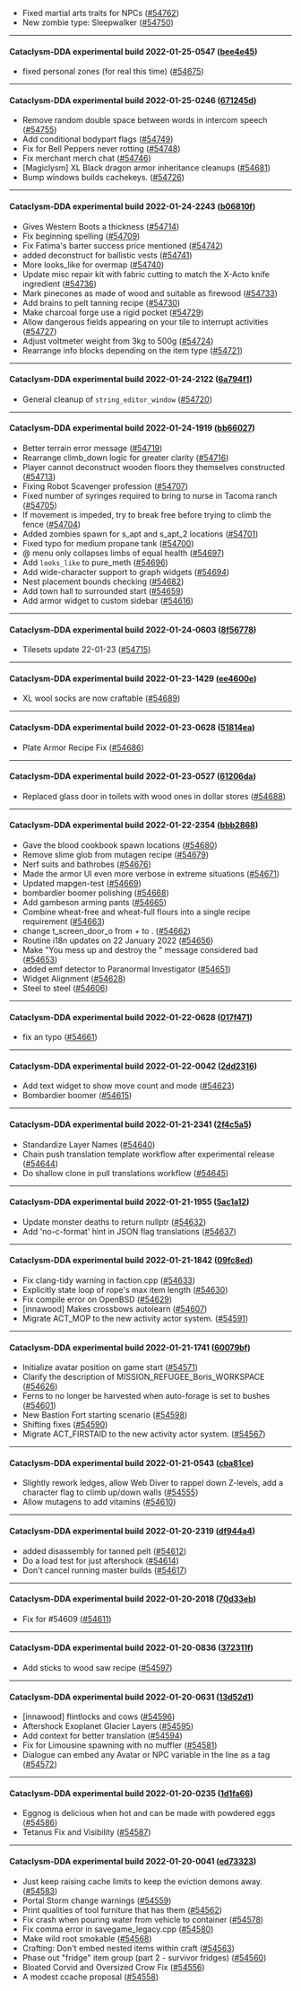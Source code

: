 * Fixed martial arts traits for NPCs ([#54762](https://github.com/CleverRaven/Cataclysm-DDA/pull/54762))
* New zombie type: Sleepwalker ([#54750](https://github.com/CleverRaven/Cataclysm-DDA/pull/54750))

---

#### Cataclysm-DDA experimental build 2022-01-25-0547 ([bee4e45](https://github.com/CleverRaven/Cataclysm-DDA/releases/tag/cdda-experimental-2022-01-25-0547))

* fixed personal zones (for real this time) ([#54675](https://github.com/CleverRaven/Cataclysm-DDA/pull/54675))

---

#### Cataclysm-DDA experimental build 2022-01-25-0246 ([671245d](https://github.com/CleverRaven/Cataclysm-DDA/releases/tag/cdda-experimental-2022-01-25-0246))

* Remove random double space between words in intercom speech ([#54755](https://github.com/CleverRaven/Cataclysm-DDA/pull/54755))
* Add conditional bodypart flags ([#54749](https://github.com/CleverRaven/Cataclysm-DDA/pull/54749))
* Fix for Bell Peppers never rotting ([#54748](https://github.com/CleverRaven/Cataclysm-DDA/pull/54748))
* Fix merchant merch chat ([#54746](https://github.com/CleverRaven/Cataclysm-DDA/pull/54746))
* [Magiclysm] XL Black dragon armor inheritance cleanups ([#54681](https://github.com/CleverRaven/Cataclysm-DDA/pull/54681))
* Bump windows builds cachekeys. ([#54726](https://github.com/CleverRaven/Cataclysm-DDA/pull/54726))

---

#### Cataclysm-DDA experimental build 2022-01-24-2243 ([b06810f](https://github.com/CleverRaven/Cataclysm-DDA/releases/tag/cdda-experimental-2022-01-24-2243))

* Gives Western Boots a thickness ([#54714](https://github.com/CleverRaven/Cataclysm-DDA/pull/54714))
* Fix beginning spelling ([#54709](https://github.com/CleverRaven/Cataclysm-DDA/pull/54709))
* Fix Fatima's barter success price mentioned ([#54742](https://github.com/CleverRaven/Cataclysm-DDA/pull/54742))
* added deconstruct for ballistic vests ([#54741](https://github.com/CleverRaven/Cataclysm-DDA/pull/54741))
* More looks_like for overmap ([#54740](https://github.com/CleverRaven/Cataclysm-DDA/pull/54740))
* Update misc repair kit with fabric cutting to match the X-Acto knife ingredient ([#54736](https://github.com/CleverRaven/Cataclysm-DDA/pull/54736))
* Mark pinecones as made of wood and suitable as firewood ([#54733](https://github.com/CleverRaven/Cataclysm-DDA/pull/54733))
* Add brains to pelt tanning recipe ([#54730](https://github.com/CleverRaven/Cataclysm-DDA/pull/54730))
* Make charcoal forge use a rigid pocket ([#54729](https://github.com/CleverRaven/Cataclysm-DDA/pull/54729))
* Allow dangerous fields appearing on your tile to interrupt activities ([#54727](https://github.com/CleverRaven/Cataclysm-DDA/pull/54727))
* Adjust voltmeter weight from 3kg to 500g ([#54724](https://github.com/CleverRaven/Cataclysm-DDA/pull/54724))
* Rearrange info blocks depending on the item type ([#54721](https://github.com/CleverRaven/Cataclysm-DDA/pull/54721))

---

#### Cataclysm-DDA experimental build 2022-01-24-2122 ([6a794f1](https://github.com/CleverRaven/Cataclysm-DDA/releases/tag/cdda-experimental-2022-01-24-2122))

* General cleanup of `string_editor_window` ([#54720](https://github.com/CleverRaven/Cataclysm-DDA/pull/54720))

---

#### Cataclysm-DDA experimental build 2022-01-24-1919 ([bb66027](https://github.com/CleverRaven/Cataclysm-DDA/releases/tag/cdda-experimental-2022-01-24-1919))

* Better terrain error message ([#54719](https://github.com/CleverRaven/Cataclysm-DDA/pull/54719))
* Rearrange climb_down logic for greater clarity ([#54716](https://github.com/CleverRaven/Cataclysm-DDA/pull/54716))
* Player cannot deconstruct wooden floors they themselves constructed ([#54713](https://github.com/CleverRaven/Cataclysm-DDA/pull/54713))
* Fixing Robot Scavenger profession ([#54707](https://github.com/CleverRaven/Cataclysm-DDA/pull/54707))
* Fixed number of syringes required to bring to nurse in Tacoma ranch ([#54705](https://github.com/CleverRaven/Cataclysm-DDA/pull/54705))
* If movement is impeded, try to break free before trying to climb the fence ([#54704](https://github.com/CleverRaven/Cataclysm-DDA/pull/54704))
* Added zombies spawn for s_apt and s_apt_2 locations ([#54701](https://github.com/CleverRaven/Cataclysm-DDA/pull/54701))
* Fixed typo for medium propane tank ([#54700](https://github.com/CleverRaven/Cataclysm-DDA/pull/54700))
* @ menu only collapses limbs of equal health ([#54697](https://github.com/CleverRaven/Cataclysm-DDA/pull/54697))
* Add `looks_like` to pure_meth ([#54696](https://github.com/CleverRaven/Cataclysm-DDA/pull/54696))
* Add wide-character support to graph widgets ([#54694](https://github.com/CleverRaven/Cataclysm-DDA/pull/54694))
* Nest placement bounds checking ([#54682](https://github.com/CleverRaven/Cataclysm-DDA/pull/54682))
* Add town hall to surrounded start ([#54659](https://github.com/CleverRaven/Cataclysm-DDA/pull/54659))
* Add armor widget to custom sidebar ([#54616](https://github.com/CleverRaven/Cataclysm-DDA/pull/54616))

---

#### Cataclysm-DDA experimental build 2022-01-24-0603 ([8f56778](https://github.com/CleverRaven/Cataclysm-DDA/releases/tag/cdda-experimental-2022-01-24-0603))

* Tilesets update 22-01-23 ([#54715](https://github.com/CleverRaven/Cataclysm-DDA/pull/54715))

---

#### Cataclysm-DDA experimental build 2022-01-23-1429 ([ee4600e](https://github.com/CleverRaven/Cataclysm-DDA/releases/tag/cdda-experimental-2022-01-23-1429))

* XL wool socks are now craftable ([#54689](https://github.com/CleverRaven/Cataclysm-DDA/pull/54689))

---

#### Cataclysm-DDA experimental build 2022-01-23-0628 ([51814ea](https://github.com/CleverRaven/Cataclysm-DDA/releases/tag/cdda-experimental-2022-01-23-0628))

* Plate Armor Recipe Fix ([#54686](https://github.com/CleverRaven/Cataclysm-DDA/pull/54686))

---

#### Cataclysm-DDA experimental build 2022-01-23-0527 ([61206da](https://github.com/CleverRaven/Cataclysm-DDA/releases/tag/cdda-experimental-2022-01-23-0527))

* Replaced glass door in toilets with wood ones in dollar stores ([#54688](https://github.com/CleverRaven/Cataclysm-DDA/pull/54688))

---

#### Cataclysm-DDA experimental build 2022-01-22-2354 ([bbb2868](https://github.com/CleverRaven/Cataclysm-DDA/releases/tag/cdda-experimental-2022-01-22-2354))

* Gave the blood cookbook spawn locations ([#54680](https://github.com/CleverRaven/Cataclysm-DDA/pull/54680))
* Remove slime glob from mutagen recipe ([#54679](https://github.com/CleverRaven/Cataclysm-DDA/pull/54679))
* Nerf suits and bathrobes ([#54676](https://github.com/CleverRaven/Cataclysm-DDA/pull/54676))
* Made the armor UI even more verbose in extreme situations ([#54671](https://github.com/CleverRaven/Cataclysm-DDA/pull/54671))
* Updated mapgen-test ([#54669](https://github.com/CleverRaven/Cataclysm-DDA/pull/54669))
* bombardier boomer polishing ([#54668](https://github.com/CleverRaven/Cataclysm-DDA/pull/54668))
* Add gambeson arming pants ([#54665](https://github.com/CleverRaven/Cataclysm-DDA/pull/54665))
* Combine wheat-free and wheat-full flours into a single recipe requirement ([#54663](https://github.com/CleverRaven/Cataclysm-DDA/pull/54663))
* change t_screen_door_o from + to . ([#54662](https://github.com/CleverRaven/Cataclysm-DDA/pull/54662))
* Routine i18n updates on 22 January 2022 ([#54656](https://github.com/CleverRaven/Cataclysm-DDA/pull/54656))
* Make "You mess up and destroy the <ITEM>" message considered bad ([#54653](https://github.com/CleverRaven/Cataclysm-DDA/pull/54653))
* added emf detector to Paranormal Investigator ([#54651](https://github.com/CleverRaven/Cataclysm-DDA/pull/54651))
* Widget Alignment ([#54628](https://github.com/CleverRaven/Cataclysm-DDA/pull/54628))
* Steel to steel ([#54606](https://github.com/CleverRaven/Cataclysm-DDA/pull/54606))

---

#### Cataclysm-DDA experimental build 2022-01-22-0628 ([017f471](https://github.com/CleverRaven/Cataclysm-DDA/releases/tag/cdda-experimental-2022-01-22-0628))

* fix an typo ([#54661](https://github.com/CleverRaven/Cataclysm-DDA/pull/54661))

---

#### Cataclysm-DDA experimental build 2022-01-22-0042 ([2dd2316](https://github.com/CleverRaven/Cataclysm-DDA/releases/tag/cdda-experimental-2022-01-22-0042))

* Add text widget to show move count and mode ([#54623](https://github.com/CleverRaven/Cataclysm-DDA/pull/54623))
* Bombardier boomer ([#54615](https://github.com/CleverRaven/Cataclysm-DDA/pull/54615))

---

#### Cataclysm-DDA experimental build 2022-01-21-2341 ([2f4c5a5](https://github.com/CleverRaven/Cataclysm-DDA/releases/tag/cdda-experimental-2022-01-21-2341))

* Standardize Layer Names ([#54640](https://github.com/CleverRaven/Cataclysm-DDA/pull/54640))
* Chain push translation template workflow after experimental release ([#54644](https://github.com/CleverRaven/Cataclysm-DDA/pull/54644))
* Do shallow clone in pull translations workflow ([#54645](https://github.com/CleverRaven/Cataclysm-DDA/pull/54645))

---

#### Cataclysm-DDA experimental build 2022-01-21-1955 ([5ac1a12](https://github.com/CleverRaven/Cataclysm-DDA/releases/tag/cdda-experimental-2022-01-21-1955))

* Update monster deaths to return nullptr ([#54632](https://github.com/CleverRaven/Cataclysm-DDA/pull/54632))
* Add 'no-c-format' hint in JSON flag translations ([#54637](https://github.com/CleverRaven/Cataclysm-DDA/pull/54637))

---

#### Cataclysm-DDA experimental build 2022-01-21-1842 ([09fc8ed](https://github.com/CleverRaven/Cataclysm-DDA/releases/tag/cdda-experimental-2022-01-21-1842))

* Fix clang-tidy warning in faction.cpp ([#54633](https://github.com/CleverRaven/Cataclysm-DDA/pull/54633))
* Explicitly state loop of rope's max item length ([#54630](https://github.com/CleverRaven/Cataclysm-DDA/pull/54630))
* Fix compile error on OpenBSD ([#54629](https://github.com/CleverRaven/Cataclysm-DDA/pull/54629))
* [innawood] Makes crossbows autolearn ([#54607](https://github.com/CleverRaven/Cataclysm-DDA/pull/54607))
* Migrate ACT_MOP to the new activity actor system. ([#54591](https://github.com/CleverRaven/Cataclysm-DDA/pull/54591))

---

#### Cataclysm-DDA experimental build 2022-01-21-1741 ([60079bf](https://github.com/CleverRaven/Cataclysm-DDA/releases/tag/cdda-experimental-2022-01-21-1741))

* Initialize avatar position on game start ([#54571](https://github.com/CleverRaven/Cataclysm-DDA/pull/54571))
* Clarify the description of MISSION_REFUGEE_Boris_WORKSPACE ([#54626](https://github.com/CleverRaven/Cataclysm-DDA/pull/54626))
* Ferns to no longer be harvested when auto-forage is set to bushes ([#54601](https://github.com/CleverRaven/Cataclysm-DDA/pull/54601))
* New Bastion Fort starting scenario ([#54598](https://github.com/CleverRaven/Cataclysm-DDA/pull/54598))
* Shifting fixes ([#54590](https://github.com/CleverRaven/Cataclysm-DDA/pull/54590))
* Migrate ACT_FIRSTAID to the new activity actor system. ([#54567](https://github.com/CleverRaven/Cataclysm-DDA/pull/54567))

---

#### Cataclysm-DDA experimental build 2022-01-21-0543 ([cba81ce](https://github.com/CleverRaven/Cataclysm-DDA/releases/tag/cdda-experimental-2022-01-21-0543))

* Slightly rework ledges, allow Web Diver to rappel down Z-levels, add a character flag to climb up/down walls ([#54555](https://github.com/CleverRaven/Cataclysm-DDA/pull/54555))
* Allow mutagens to add vitamins ([#54610](https://github.com/CleverRaven/Cataclysm-DDA/pull/54610))

---

#### Cataclysm-DDA experimental build 2022-01-20-2319 ([df944a4](https://github.com/CleverRaven/Cataclysm-DDA/releases/tag/cdda-experimental-2022-01-20-2319))

* added disassembly for tanned pelt ([#54612](https://github.com/CleverRaven/Cataclysm-DDA/pull/54612))
* Do a load test for just aftershock ([#54614](https://github.com/CleverRaven/Cataclysm-DDA/pull/54614))
* Don't cancel running master builds ([#54617](https://github.com/CleverRaven/Cataclysm-DDA/pull/54617))

---

#### Cataclysm-DDA experimental build 2022-01-20-2018 ([70d33eb](https://github.com/CleverRaven/Cataclysm-DDA/releases/tag/cdda-experimental-2022-01-20-2018))

* Fix for #54609 ([#54611](https://github.com/CleverRaven/Cataclysm-DDA/pull/54611))

---

#### Cataclysm-DDA experimental build 2022-01-20-0836 ([372311f](https://github.com/CleverRaven/Cataclysm-DDA/releases/tag/cdda-experimental-2022-01-20-0836))

* Add sticks to wood saw recipe ([#54597](https://github.com/CleverRaven/Cataclysm-DDA/pull/54597))

---

#### Cataclysm-DDA experimental build 2022-01-20-0631 ([13d52d1](https://github.com/CleverRaven/Cataclysm-DDA/releases/tag/cdda-experimental-2022-01-20-0631))

* [innawood] flintlocks and cows ([#54596](https://github.com/CleverRaven/Cataclysm-DDA/pull/54596))
* Aftershock Exoplanet Glacier Layers ([#54595](https://github.com/CleverRaven/Cataclysm-DDA/pull/54595))
* Add context for better translation ([#54594](https://github.com/CleverRaven/Cataclysm-DDA/pull/54594))
* Fix for Limousine spawning with no muffler ([#54581](https://github.com/CleverRaven/Cataclysm-DDA/pull/54581))
* Dialogue can embed any Avatar or NPC variable in the line as a tag ([#54572](https://github.com/CleverRaven/Cataclysm-DDA/pull/54572))

---

#### Cataclysm-DDA experimental build 2022-01-20-0235 ([1d1fa66](https://github.com/CleverRaven/Cataclysm-DDA/releases/tag/cdda-experimental-2022-01-20-0235))

* Eggnog is delicious when hot and can be made with powdered eggs ([#54586](https://github.com/CleverRaven/Cataclysm-DDA/pull/54586))
* Tetanus Fix and Visibility ([#54587](https://github.com/CleverRaven/Cataclysm-DDA/pull/54587))

---

#### Cataclysm-DDA experimental build 2022-01-20-0041 ([ed73323](https://github.com/CleverRaven/Cataclysm-DDA/releases/tag/cdda-experimental-2022-01-20-0041))

* Just keep raising cache limits to keep the eviction demons away. ([#54583](https://github.com/CleverRaven/Cataclysm-DDA/pull/54583))
* Portal Storm change warnings ([#54559](https://github.com/CleverRaven/Cataclysm-DDA/pull/54559))
* Print qualities of tool furniture that has them ([#54562](https://github.com/CleverRaven/Cataclysm-DDA/pull/54562))
* Fix crash when pouring water from vehicle to container ([#54578](https://github.com/CleverRaven/Cataclysm-DDA/pull/54578))
* Fix comma error in savegame_legacy.cpp ([#54580](https://github.com/CleverRaven/Cataclysm-DDA/pull/54580))
* Make wild root smokable ([#54568](https://github.com/CleverRaven/Cataclysm-DDA/pull/54568))
* Crafting: Don't embed nested items within craft ([#54563](https://github.com/CleverRaven/Cataclysm-DDA/pull/54563))
* Phase out "fridge" item group (part 2 - survivor fridges) ([#54560](https://github.com/CleverRaven/Cataclysm-DDA/pull/54560))
* Bloated Corvid and Oversized Crow Fix ([#54556](https://github.com/CleverRaven/Cataclysm-DDA/pull/54556))
* A modest ccache proposal ([#54558](https://github.com/CleverRaven/Cataclysm-DDA/pull/54558))
